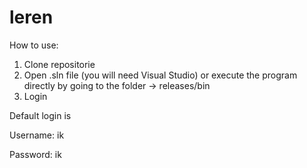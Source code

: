 # leren

How to use:

1. Clone repositorie
2. Open .sln file (you will need Visual Studio) or execute the program directly by going to the folder -> releases/bin
3. Login 

Default login is

Username: ik

Password: ik
